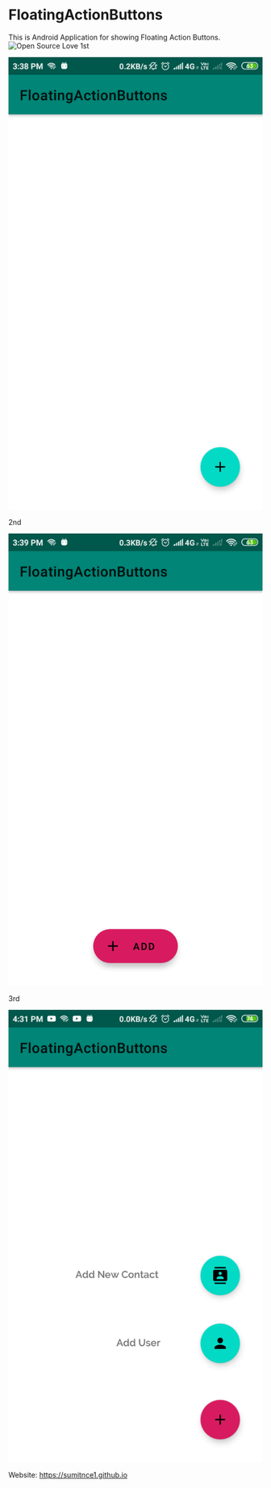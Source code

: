 # FloatingActionButtons
This is Android Application for showing Floating Action Buttons.
![Open Source Love](https://img.shields.io/badge/Open%20Source-%E2%9D%A4-red.svg)
1st

<img src="/Shot/s1.png">

2nd

<img src="/Shot/s2.png">

3rd

<img src="/Shot/s3.png">

Website: https://sumitnce1.github.io
